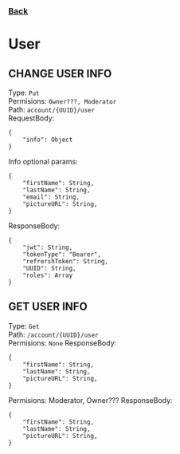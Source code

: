 ### [Back](./Main.md)

# User

## **CHANGE USER INFO**

Type: `Put`  
Permisions: `Owner???, Moderator`  
Path: `account/{UUID}/user`  
RequestBody:

```
{
    "info": Object
}
```
Info optional params:
```
{
    "firstName": String,
    "lastName": String,
    "email": String,
    "pictureURL": String,
}
```

ResponseBody:

```
{
    "jwt": String,
    "tokenType": "Bearer",
    "refrershToken": String,
    "UUID": String,
    "roles": Array
}
```

## **GET USER INFO**

Type: `Get`  
Path: `/account/{UUID}/user`  
Permisions: `None`
ResponseBody:

```
{
    "firstName": String,
    "lastName": String,
    "pictureURL": String,
}
```
Permisions: Moderator, Owner???
ResponseBody:

```
{
    "firstName": String,
    "lastName": String,
    "pictureURL": String,
}
```
